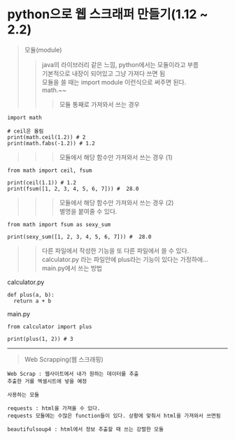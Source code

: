 # python으로 웹 스크래퍼 만들기(1.12 ~ 2.2)

> 모듈(module)
> > java의 라이브러리 같은 느낌, python에서는 모듈이라고 부름    
> > 기본적으로 내장이 되어있고 그냥 가져다 쓰면 됨     
> > 모듈을 쓸 때는 import module 이런식으로 써주면 된다.    
> > math.~~
> > > 모듈 통째로 가져와서 쓰는 경우
```
import math

# ceil은 올림
print(math.ceil(1.2)) # 2
print(math.fabs(-1.2)) # 1.2
```
> > > 모듈에서 해당 함수만 가져와서 쓰는 경우 (1)
```
from math import ceil, fsum

print(ceil(1.1)) # 1.2
print(fsum([1, 2, 3, 4, 5, 6, 7])) #  28.0
```
> > > 모듈에서 해당 함수만 가져와서 쓰는 경우 (2)    
> > > 별명을 붙여줄 수 있다.    
```
from math import fsum as sexy_sum

print(sexy_sum([1, 2, 3, 4, 5, 6, 7])) #  28.0
```
> > 다른 파일에서 작성한 기능을 또 다른 파일에서 쓸 수 있다.    
> > calculator.py 라는 파일안에 plus라는 기능이 있다는 가정하에... main.py에서 쓰는 방법         

calculator.py
```
def plus(a, b):
  return a + b
```
main.py
```
from calculator import plus

print(plus(1, 2)) # 3
```
<hr/>

> Web Scrapping(웹 스크래핑)    
```
Web Scrap : 웹사이트에서 내가 원하는 데이터를 추출
추출한 거를 엑셀시트에 넣을 예정

사용하는 모듈

requests : html을 가져올 수 있다.
requests 모듈에는 수많은 function들이 있다. 상황에 맞춰서 html을 가져와서 쓰면됨

beautifulsoup4 : html에서 정보 추출할 때 쓰는 강렬한 모듈
```
